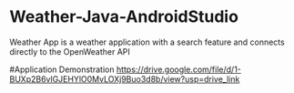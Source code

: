 # Weather-Java-AndroidStudio
Weather App is a weather application with a search feature and connects directly to the OpenWeather API

#Application Demonstration
https://drive.google.com/file/d/1-BUXp2B6vlGJEHYlO0MvLOXj9Buo3d8b/view?usp=drive_link 
